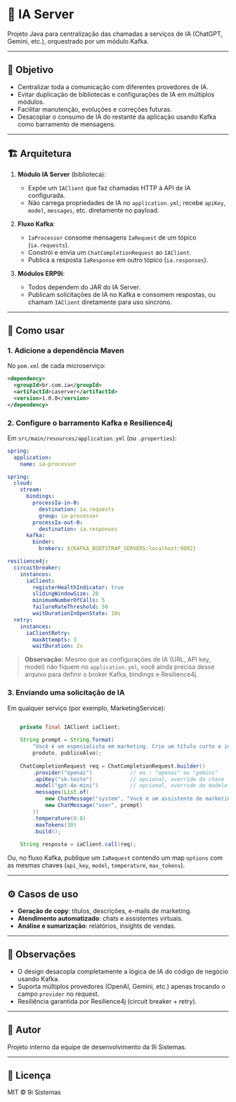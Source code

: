 # 📄 IA Server

Projeto Java para centralização das chamadas a serviços de IA (ChatGPT, Gemini, etc.), orquestrado por um módulo Kafka.

---

## 🎯 Objetivo

* Centralizar toda a comunicação com diferentes provedores de IA.
* Evitar duplicação de bibliotecas e configurações de IA em múltiplos módulos.
* Facilitar manutenção, evoluções e correções futuras.
* Desacoplar o consumo de IA do restante da aplicação usando Kafka como barramento de mensagens.

---

## 🏗️ Arquitetura

1. **Módulo IA Server** (biblioteca):

   * Expõe um `IAClient` que faz chamadas HTTP à API de IA configurada.
   * Não carrega propriedades de IA no `application.yml`; recebe `apiKey`, `model`, `messages`, etc. diretamente no payload.
2. **Fluxo Kafka**:

   * `IaProcessor` consome mensagens `IaRequest` de um tópico (`ia.requests`).
   * Constrói e envia um `ChatCompletionRequest` ao `IAClient`.
   * Publica a resposta `IaResponse` em outro tópico (`ia.responses`).
3. **Módulos ERP9i**:

   * Todos dependem do JAR do IA Server.
   * Publicam solicitações de IA no Kafka e consomem respostas, ou chamam `IAClient` diretamente para uso síncrono.

---

## 🚀 Como usar

### 1. Adicione a dependência Maven

No `pom.xml` de cada microserviço:

```xml
<dependency>
  <groupId>br.com.ia</groupId>
  <artifactId>iaserver</artifactId>
  <version>1.0.0</version>
</dependency>
```

### 2. Configure o barramento Kafka e Resilience4j

Em `src/main/resources/application.yml` (ou `.properties`):

```yaml
spring:
  application:
    name: ia-processor

spring:
  cloud:
    stream:
      bindings:
        processIa-in-0:
          destination: ia.requests
          group: ia-processor
        processIa-out-0:
          destination: ia.responses
      kafka:
        binder:
          brokers: ${KAFKA_BOOTSTRAP_SERVERS:localhost:9092}

resilience4j:
  circuitbreaker:
    instances:
      iaClient:
        registerHealthIndicator: true
        slidingWindowSize: 20
        minimumNumberOfCalls: 5
        failureRateThreshold: 50
        waitDurationInOpenState: 10s
  retry:
    instances:
      iaClientRetry:
        maxAttempts: 3
        waitDuration: 2s
```

> **Observação:** Mesmo que as configurações de IA (URL, API key, model) não fiquem no `application.yml`, você ainda precisa desse arquivo para definir o broker Kafka, bindings e Resilience4j.

### 3. Enviando uma solicitação de IA

Em qualquer serviço (por exemplo, MarketingService):

```java

	private final IAClient iaClient;
	
	String prompt = String.format(
	    "Você é um especialista em marketing. Crie um título curto e impactante para '%s' voltado para '%s'.",
	    produto, publicoAlvo);
	
	ChatCompletionRequest req = ChatCompletionRequest.builder()
	    .provider("openai")            // ex.: "openai" ou "gemini"
	    .apiKey("sk-teste")            // opcional, override da chave
	    .model("gpt-4o-mini")          // opcional, override do modelo
	    .messages(List.of(
	        new ChatMessage("system", "Você é um assistente de marketing."),
	        new ChatMessage("user", prompt)
	    ))
	    .temperature(0.8)
	    .maxTokens(30)
	    .build();
	
	String resposta = iaClient.call(req);
```

Ou, no fluxo Kafka, publique um `IaRequest` contendo um map `options` com as mesmas chaves (`api_key`, `model`, `temperature`, `max_tokens`).

---

## ⚙️ Casos de uso

* **Geração de copy**: títulos, descrições, e-mails de marketing.
* **Atendimento automatizado**: chats e assistentes virtuais.
* **Análise e sumarização**: relatórios, insights de vendas.

---

## 📌 Observações

* O design desacopla completamente a lógica de IA do código de negócio usando Kafka.
* Suporta múltiplos provedores (OpenAI, Gemini, etc.) apenas trocando o campo `provider` no request.
* Resiliência garantida por Resilience4j (circuit breaker + retry).

---

## 📝 Autor

Projeto interno da equipe de desenvolvimento da 9i Sistemas.

---

## 📄 Licença

MIT © 9i Sistemas
